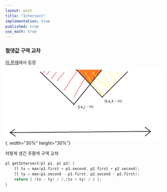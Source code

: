 ```yaml
---
layout: post
title: "Intersect"
implementation: true
published: true
use_math: true
---
```


### 절댓값 구역 교차

[이 문제](https://codeforces.com/contest/1711/problem/D)에서 등장

![이미지](\assets\images\codeforces\1711\D-1.png){: width="30%" height="30%"}

저렇게 생긴 주황색 구역 교차
```c++
pl getIntersect(pl p1, pl p2) {
    ll tx = max(p1.first + p1.second, p2.first + p2.second);
    ll ty = max(p1.second - p1.first, p2.second - p2.first);
    return { (tx - ty) / 2,(tx + ty) / 2 };
}
```